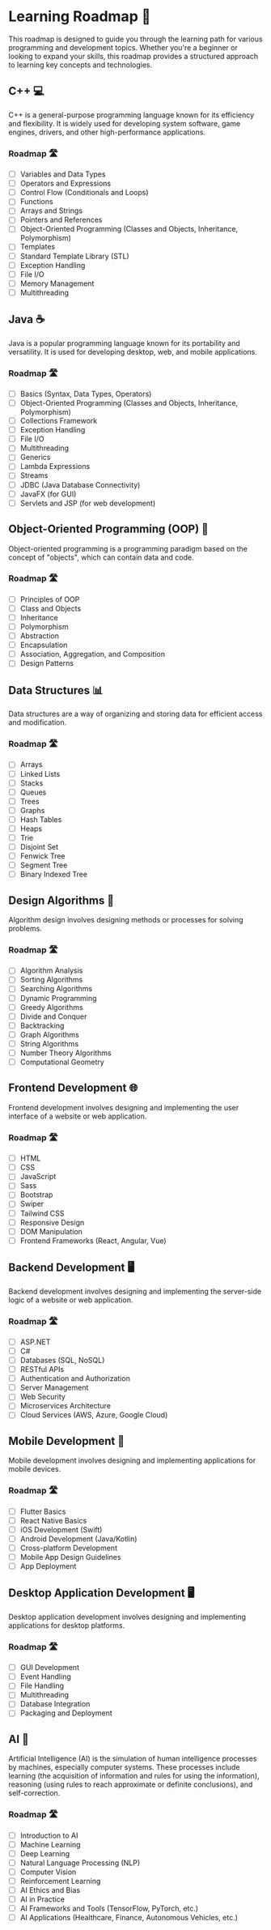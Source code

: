 # Learning Roadmap 🚀

This roadmap is designed to guide you through the learning path for various programming and development topics. Whether you're a beginner or looking to expand your skills, this roadmap provides a structured approach to learning key concepts and technologies.

## C++ 💻
C++ is a general-purpose programming language known for its efficiency and flexibility. It is widely used for developing system software, game engines, drivers, and other high-performance applications.

### Roadmap 🛣️
- [ ] Variables and Data Types
- [ ] Operators and Expressions
- [ ] Control Flow (Conditionals and Loops)
- [ ] Functions
- [ ] Arrays and Strings
- [ ] Pointers and References
- [ ] Object-Oriented Programming (Classes and Objects, Inheritance, Polymorphism)
- [ ] Templates
- [ ] Standard Template Library (STL)
- [ ] Exception Handling
- [ ] File I/O
- [ ] Memory Management
- [ ] Multithreading

## Java ☕
Java is a popular programming language known for its portability and versatility. It is used for developing desktop, web, and mobile applications.

### Roadmap 🛣️
- [ ] Basics (Syntax, Data Types, Operators)
- [ ] Object-Oriented Programming (Classes and Objects, Inheritance, Polymorphism)
- [ ] Collections Framework
- [ ] Exception Handling
- [ ] File I/O
- [ ] Multithreading
- [ ] Generics
- [ ] Lambda Expressions
- [ ] Streams
- [ ] JDBC (Java Database Connectivity)
- [ ] JavaFX (for GUI)
- [ ] Servlets and JSP (for web development)

## Object-Oriented Programming (OOP) 🔄
Object-oriented programming is a programming paradigm based on the concept of "objects", which can contain data and code.

### Roadmap 🛣️
- [ ] Principles of OOP
- [ ] Class and Objects
- [ ] Inheritance
- [ ] Polymorphism
- [ ] Abstraction
- [ ] Encapsulation
- [ ] Association, Aggregation, and Composition
- [ ] Design Patterns

## Data Structures 📊
Data structures are a way of organizing and storing data for efficient access and modification.

### Roadmap 🛣️
- [ ] Arrays
- [ ] Linked Lists
- [ ] Stacks
- [ ] Queues
- [ ] Trees
- [ ] Graphs
- [ ] Hash Tables
- [ ] Heaps
- [ ] Trie
- [ ] Disjoint Set
- [ ] Fenwick Tree
- [ ] Segment Tree
- [ ] Binary Indexed Tree

## Design Algorithms 🎨
Algorithm design involves designing methods or processes for solving problems.

### Roadmap 🛣️
- [ ] Algorithm Analysis
- [ ] Sorting Algorithms
- [ ] Searching Algorithms
- [ ] Dynamic Programming
- [ ] Greedy Algorithms
- [ ] Divide and Conquer
- [ ] Backtracking
- [ ] Graph Algorithms
- [ ] String Algorithms
- [ ] Number Theory Algorithms
- [ ] Computational Geometry

## Frontend Development 🌐
Frontend development involves designing and implementing the user interface of a website or web application.

### Roadmap 🛣️
- [ ] HTML
- [ ] CSS
- [ ] JavaScript
- [ ] Sass
- [ ] Bootstrap
- [ ] Swiper
- [ ] Tailwind CSS
- [ ] Responsive Design
- [ ] DOM Manipulation
- [ ] Frontend Frameworks (React, Angular, Vue)

## Backend Development 🖥️
Backend development involves designing and implementing the server-side logic of a website or web application.

### Roadmap 🛣️
- [ ] ASP.NET
- [ ] C#
- [ ] Databases (SQL, NoSQL)
- [ ] RESTful APIs
- [ ] Authentication and Authorization
- [ ] Server Management
- [ ] Web Security
- [ ] Microservices Architecture
- [ ] Cloud Services (AWS, Azure, Google Cloud)

## Mobile Development 📱
Mobile development involves designing and implementing applications for mobile devices.

### Roadmap 🛣️
- [ ] Flutter Basics
- [ ] React Native Basics
- [ ] iOS Development (Swift)
- [ ] Android Development (Java/Kotlin)
- [ ] Cross-platform Development
- [ ] Mobile App Design Guidelines
- [ ] App Deployment

## Desktop Application Development 🖥️
Desktop application development involves designing and implementing applications for desktop platforms.

### Roadmap 🛣️
- [ ] GUI Development
- [ ] Event Handling
- [ ] File Handling
- [ ] Multithreading
- [ ] Database Integration
- [ ] Packaging and Deployment

## AI 🤖
Artificial Intelligence (AI) is the simulation of human intelligence processes by machines, especially computer systems. These processes include learning (the acquisition of information and rules for using the information), reasoning (using rules to reach approximate or definite conclusions), and self-correction.

### Roadmap 🛣️
- [ ] Introduction to AI
- [ ] Machine Learning
- [ ] Deep Learning
- [ ] Natural Language Processing (NLP)
- [ ] Computer Vision
- [ ] Reinforcement Learning
- [ ] AI Ethics and Bias
- [ ] AI in Practice
- [ ] AI Frameworks and Tools (TensorFlow, PyTorch, etc.)
- [ ] AI Applications (Healthcare, Finance, Autonomous Vehicles, etc.)
